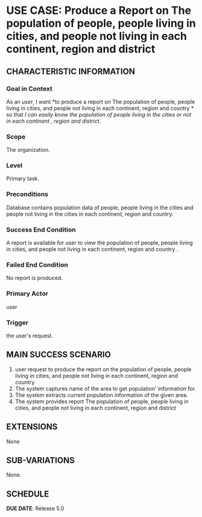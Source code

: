 # USE CASE: Produce a Report on The population of people, people living in cities, and people not living in each continent, region and district 

## CHARACTERISTIC INFORMATION

### Goal in Context

As an *user*, I want *to produce a report on The population of people, people living in cities, and people not living in each continent, region and country * so that *I can easily know the population of people living in the cities or not in each continent , region and district.*

### Scope

The organization.

### Level

Primary task.

### Preconditions

Database contains population data of people, people living in the cities and people not living in the cities in each continent, region and country.

### Success End Condition

A report is available for user to view the population of people, people living in cities, and people not living in each continent, region and country .

### Failed End Condition

No report is produced.

### Primary Actor

user

### Trigger

the user's request.

## MAIN SUCCESS SCENARIO

1. user request to produce the report on the population of people, people living in cities, and people not living in each continent, region and country
2. The system captures name of the area to get population' information for.
3. The system extracts current population information  of the given area.
4. The system provides report The population of people, people living in cities, and people not living in each continent, region and district

## EXTENSIONS

None

## SUB-VARIATIONS

None.

## SCHEDULE

**DUE DATE**: Release 5.0
